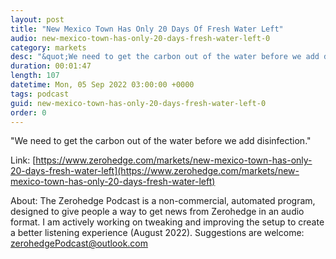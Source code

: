 ```yaml
---
layout: post
title: "New Mexico Town Has Only 20 Days Of Fresh Water Left"
audio: new-mexico-town-has-only-20-days-fresh-water-left-0
category: markets
desc: "&quot;We need to get the carbon out of the water before we add disinfection.&quot; "
duration: 00:01:47
length: 107
datetime: Mon, 05 Sep 2022 03:00:00 +0000
tags: podcast
guid: new-mexico-town-has-only-20-days-fresh-water-left-0
order: 0
---
```

&quot;We need to get the carbon out of the water before we add disinfection.&quot; 

Link: [https://www.zerohedge.com/markets/new-mexico-town-has-only-20-days-fresh-water-left](https://www.zerohedge.com/markets/new-mexico-town-has-only-20-days-fresh-water-left)

About: The Zerohedge Podcast is a non-commercial, automated program, designed to give people a way to get news from Zerohedge in an audio format.  I am actively working on tweaking and improving the setup to create a better listening experience (August 2022).  Suggestions are welcome: [zerohedgePodcast@outlook.com](mailto:zerohedgePodcast@outlook.com)